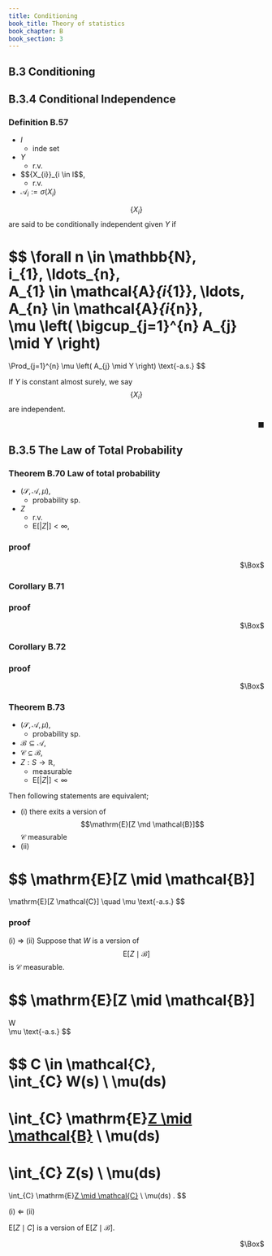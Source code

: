 ```yaml
---
title: Conditioning
book_title: Theory of statistics
book_chapter: B
book_section: 3
---
```


## B.3 Conditioning

## B.3.4 Conditional Independence

### Definition B.57
* $I$
    * inde set
* $Y$
    * r.v.
* $$\{X_{i}\}_{i \in I$$,
    * r.v.
* $\mathcal{A}_{i} := \sigma(X_{i})$

$$\{X_{i}\}$$ are said to be conditionally independent given $Y$ if

$$
  \forall n \in \mathbb{N},
  \
  i_{1}, \ldots_{n},
  \
  A_{1} \in \mathcal{A}_{i_{1}}, \ldots, A_{n} \in \mathcal{A}_{i_{n}},
  \
  \mu
  \left(
      \bigcup_{j=1}^{n}
      A_{j}
      \mid
      Y
  \right)
  =
  \Prod_{j=1}^{n}
  \mu
  \left(
      A_{j}
      \mid
      Y
  \right)
  \text{-a.s.}
$$

If $Y$ is constant almost surely, we say $$\{X_{i}\}$$ are independent.

<div class="end-of-statement" style="text-align: right">■</div>

## B.3.5 The Law of Total Probability

### Theorem B.70 Law of total probability
* $(\mathcal{S}, \mathcal{A}, \mu)$,
  * probability sp.
* $Z$
  * r.v.
  * $\mathrm{E}[|Z|] < \infty$,

### proof

<div class="QED" style="text-align: right">$\Box$</div>

### Corollary B.71

### proof

<div class="QED" style="text-align: right">$\Box$</div>

### Corollary B.72

### proof

<div class="QED" style="text-align: right">$\Box$</div>

### Theorem B.73
* $(\mathcal{S}, \mathcal{A}, \mu)$,
  * probability sp.
* $\mathcal{B} \subseteq \mathcal{A}$,
* $\mathcal{C}  \subseteq \mathcal{B}$,
* $Z: S \rightarrow \mathbb{R}$,
  * measurable
  * $\mathrm{E}[|Z|] < \infty$

Then following statements are equivalent;

* (i) there exits a version of $$\mathrm{E}[Z \md \mathcal{B}]$$ $\mathcal{C}$ measurable
* (ii)

$$
\mathrm{E}[Z \mid \mathcal{B}]
=
\mathrm{E}[Z \mathcal{C}]
\quad
\mu \text{-a.s.}
$$

### proof
(i) $\Rightarrow$ (ii)
Suppose that $W$ is a version of $$\mathrm{E}[Z \mid \mathcal{B}]$$ is $\mathcal{C}$ measurable.

$$
  \mathrm{E}[Z \mid \mathcal{B}]
  =
  W
  \
  \mu \text{-a.s.}
$$

$$
  C \in \mathcal{C},
  \
  \int_{C}
    W(s)
  \ \mu(ds)
  =
  \int_{C}
    \mathrm{E}[Z \mid \mathcal{B}](s)
  \ \mu(ds)
  =
  \int_{C}
    Z(s)
  \ \mu(ds)
  =
  \int_{C}
    \mathrm{E}[Z \mid \mathcal{C}](s)
  \ \mu(ds)
  .
$$

(i) $\Leftarrow$ (ii)

$\mathrm{E}[Z \mid C]$ is a version of $\mathrm{E}[Z \mid \mathcal{B}]$.

<div class="QED" style="text-align: right">$\Box$</div>
